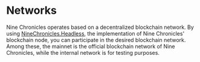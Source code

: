 # Networks

Nine Chronicles operates based on a decentralized blockchain network. By using [NineChronicles.Headless][nc-headless], the implementation of Nine Chronicles' blockchain node, you can participate in the desired blockchain network. Among these, the mainnet is the official blockchain network of Nine Chronicles, while the internal network is for testing purposes.

[nc-headless]: https://github.com/planetarium/NineChronicles.Headless
